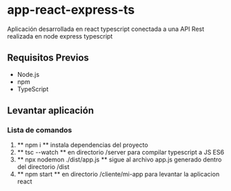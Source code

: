 # app-react-express-ts

Aplicación desarrollada en react typescript conectada a una API Rest realizada en node express typescript

## Requisitos Previos

- Node.js 
- npm 
- TypeScript 

## Levantar aplicación

### Lista de comandos
1. ** npm i ** instala dependencias del proyecto
2. ** tsc --watch ** en directorio /server para compilar typescript a JS ES6
3. ** npx nodemon ./dist/app.js ** sigue al archivo app.js generado dentro del directorio /dist
4. ** npm start ** en directorio /cliente/mi-app para levantar la aplicacion react
